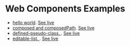 
# Web Components Examples

* [hello world](01). [See live](https://thegicode.github.io/vanilaJS-lab/web-components/01)
* [composed and composedPath](02). [See live](https://thegicode.github.io/vanilaJS-lab/web-components/02)
* [defined-pseudo-class. ](03). [See live](https://thegicode.github.io/vanilaJS-lab/web-components/03)
* [editable-list. ](04). [See live](https://thegicode.github.io/vanilaJS-lab/web-components/04)